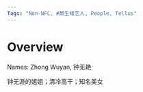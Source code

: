 ```yaml
---
Tags: "Non-NFC, #醉生楼艺人, People, Tellus"
---
```


# Overview

Names: Zhong Wuyan, 钟无艳

钟无涯的姐姐；清冷高干；知名美女